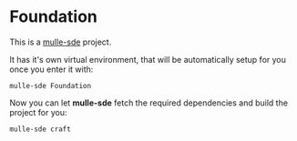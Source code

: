 # Foundation

This is a [mulle-sde](https://mulle-sde.github.io/) project.

It has it's own virtual environment, that will be automatically setup for you
once you enter it with:

```
mulle-sde Foundation
```

Now you can let **mulle-sde** fetch the required dependencies and build the 
project for you:

```
mulle-sde craft
```
